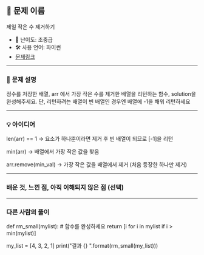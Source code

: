 ## 📘 문제 이름
 
제일 작은 수 제거하기

- 🧩 난이도: 초중급
- 🛠 사용 언어: 파이썬
- [문제링크](https://school.programmers.co.kr/learn/courses/30/lessons/12935)

---

### 🧠 문제 설명

정수를 저장한 배열, arr 에서 가장 작은 수를 제거한 배열을 리턴하는 함수, solution을 완성해주세요. 단, 리턴하려는 배열이 빈 배열인 경우엔 배열에 -1을 채워 리턴하세요

---

### 💡 아이디어

len(arr) == 1
→ 요소가 하나뿐이라면 제거 후 빈 배열이 되므로 [-1]을 리턴

min(arr)
→ 배열에서 가장 작은 값을 찾음

arr.remove(min_val)
→ 가장 작은 값을 배열에서 제거 (처음 등장한 하나만 제거)

---

### 배운 것, 느낀 점, 아직 이해되지 않은 점 (선택)


---

### 다른 사람의 풀이

def rm_small(mylist):
    # 함수를 완성하세요
    return [i for i in mylist if i > min(mylist)]

my_list = [4, 3, 2, 1]
print("결과 {} ".format(rm_small(my_list)))

